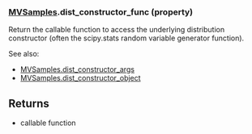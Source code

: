 ### [MVSamples](MVSamples.md).dist_constructor_func (property)




Return the callable function to access the underlying distribution
constructor (often the scipy.stats random variable generator function).

See also:

* [MVSamples.dist_constructor_args](MVSamples.dist_constructor_args.md)
* [MVSamples.dist_constructor_object](MVSamples.dist_constructor_object.md)

Returns
-------
* callable function

